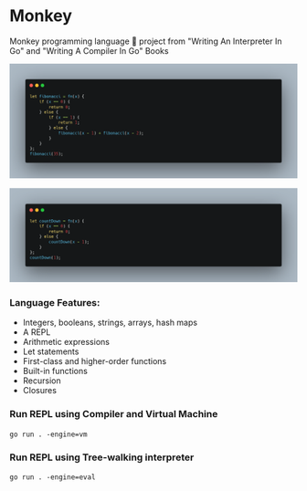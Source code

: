 # Monkey
Monkey programming language 🐒 project from "Writing An Interpreter In Go" and "Writing A Compiler In Go" Books

![Fabonacci](/media/fabonacci.png)

![CountDown](/media/countdown.png)

### Language Features:
- Integers, booleans, strings, arrays, hash maps
- A REPL
- Arithmetic expressions
- Let statements
- First-class and higher-order functions
- Built-in functions
- Recursion
- Closures

### Run REPL using Compiler and Virtual Machine

```
go run . -engine=vm
```

### Run REPL using Tree-walking interpreter

```
go run . -engine=eval
```
